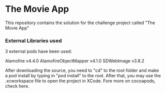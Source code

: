 # The Movie App #

This repository contains the solution for the challenge project called "The Movie App"

### External Libraries used ###

3 external pods have been used:

Alamofire v4.4.0
AlamofireObjectMapper v4.1.0
SDWebImage v3.8.2

After downloading the source, you need to "cd" to the root folder and make a pod install by typing in  "pod install" to the root. After that, you may use the .xcworkspace file to open the project in XCode. Fore more on cocoapods, check here.